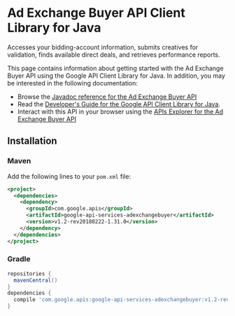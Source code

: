 # Ad Exchange Buyer API Client Library for Java

Accesses your bidding-account information, submits creatives for validation, finds available direct deals, and retrieves performance reports.

This page contains information about getting started with the Ad Exchange Buyer API
using the Google API Client Library for Java. In addition, you may be interested
in the following documentation:

* Browse the [Javadoc reference for the Ad Exchange Buyer API][javadoc]
* Read the [Developer's Guide for the Google API Client Library for Java][google-api-client].
* Interact with this API in your browser using the [APIs Explorer for the Ad Exchange Buyer API][api-explorer]

## Installation

### Maven

Add the following lines to your `pom.xml` file:

```xml
<project>
  <dependencies>
    <dependency>
      <groupId>com.google.apis</groupId>
      <artifactId>google-api-services-adexchangebuyer</artifactId>
      <version>v1.2-rev20180222-1.31.0</version>
    </dependency>
  </dependencies>
</project>
```

### Gradle

```gradle
repositories {
  mavenCentral()
}
dependencies {
  compile 'com.google.apis:google-api-services-adexchangebuyer:v1.2-rev20180222-1.31.0'
}
```

[javadoc]: https://googleapis.dev/java/google-api-services-adexchangebuyer/latest/index.html
[google-api-client]: https://github.com/googleapis/google-api-java-client/
[api-explorer]: https://developers.google.com/apis-explorer/#p/adexchangebuyer/v1/
